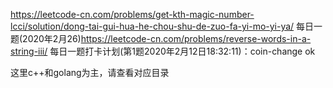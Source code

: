 



https://leetcode-cn.com/problems/get-kth-magic-number-lcci/solution/dong-tai-gui-hua-he-chou-shu-de-zuo-fa-yi-mo-yi-ya/
每日一题(2020年2月26)https://leetcode-cn.com/problems/reverse-words-in-a-string-iii/
每日一题打卡计划(第1题2020年2月12日18:32:11)：coin-change ok

这里c++和golang为主，请查看对应目录